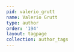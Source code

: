 ```yaml
---
pid: valerio_grutt
name: Valerio Grutt
type: author
order: '194'
layout: tagpage
collection: author_tags
---
```

